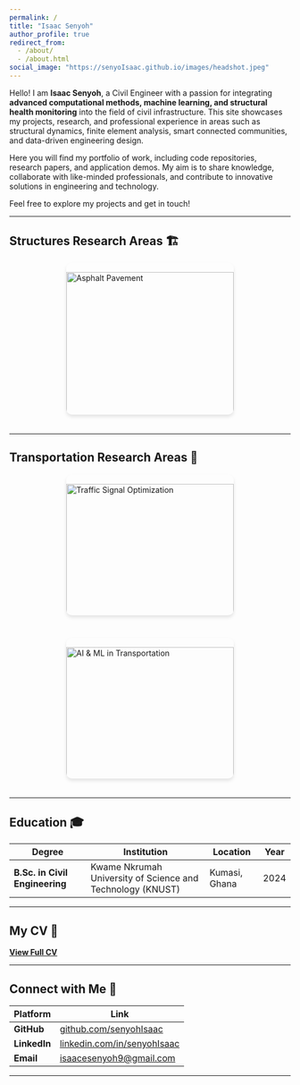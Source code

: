 ```yaml
---
permalink: /
title: "Isaac Senyoh"
author_profile: true
redirect_from: 
  - /about/
  - /about.html
social_image: "https://senyoIsaac.github.io/images/headshot.jpeg"
---
```


Hello! I am **Isaac Senyoh**, a Civil Engineer with a passion for integrating **advanced computational methods, machine learning, and structural health monitoring** into the field of civil infrastructure. This site showcases my projects, research, and professional experience in areas such as structural dynamics, finite element analysis, smart connected communities, and data-driven engineering design.

Here you will find my portfolio of work, including code repositories, research papers, and application demos. My aim is to share knowledge, collaborate with like-minded professionals, and contribute to innovative solutions in engineering and technology.

Feel free to explore my projects and get in touch!

---

## Structures Research Areas 🏗️

<div style="display: flex; flex-wrap: wrap; gap: 20px; justify-content: center;">

<div style="width: 300px; border-radius: 10px; overflow: hidden; box-shadow: 0 4px 6px rgba(0,0,0,0.1); transition: transform 0.3s; margin-bottom: 20px;">
  <a href="#" style="text-decoration: none; color: inherit;">
    <img src="https://senyoIsaac.github.io/images/about/asphalt.jpg" alt="Asphalt Pavement" style="width: 100%; height: auto;">
    <div style="padding: 15px;">
      <h3 style="margin: 0;">Asphalt Pavement Temperature Prediction Model Validation</h3>
      <p style="font-size: 14px; color: #555;">Focusing on material science and structural integrity modeling for pavement systems.</p>
    </div>
  </a>
</div>

</div>

---

## Transportation Research Areas 🚦

<div style="display: flex; flex-wrap: wrap; gap: 20px; justify-content: center;">

<div style="width: 300px; border-radius: 10px; overflow: hidden; box-shadow: 0 4px 6px rgba(0,0,0,0.1); transition: transform 0.3s; margin-bottom: 20px;">
  <a href="#" style="text-decoration: none; color: inherit;">
    <img src="https://senyoIsaac.github.io/images/about/asphalt.jpg" alt="Traffic Signal Optimization" style="width: 100%; height: auto;">
    <div style="padding: 15px;">
      <h3 style="margin: 0;">Smart Signal Control Strategies</h3>
      <p style="font-size: 14px; color: #555;">Enhancing traffic flow and public transit reliability with optimized signal timing and adaptive systems.</p>
    </div>
  </a>
</div>

<div style="width: 300px; border-radius: 10px; overflow: hidden; box-shadow: 0 4px 6px rgba(0,0,0,0.1); transition: transform 0.3s; margin-bottom: 20px;">
  <a href="#" style="text-decoration: none; color: inherit;">
    <img src="https://senyoIsaac.github.io/images/about/ai.png" alt="AI & ML in Transportation" style="width: 100%; height: auto;">
    <div style="padding: 15px;">
      <h3 style="margin: 0;">AI & ML/DL in Transportation</h3>
      <p style="font-size: 14px; color: #555;">Applying machine learning and AI to real-time traffic management and mobility solutions.</p>
    </div>
  </a>
</div>

</div>

---

## Education 🎓

| Degree | Institution | Location | Year |
|---------|----------------|------------|------|
| **B.Sc. in Civil Engineering** | Kwame Nkrumah University of Science and Technology (KNUST) | Kumasi, Ghana | 2024 |

---

## My CV 📄
**[View Full CV](https://senyoIsaac.github.io/files/Isaac_Senyoh_CV.pdf)**

---
## Connect with Me 🤝

| Platform | Link |
|------------|--------|
| **GitHub** | [github.com/senyohIsaac](https://github.com/senyoIsaac) |
| **LinkedIn** | [linkedin.com/in/senyohIsaac](https://www.linkedin.com/in/isaac-senyoh-4247a9220/) |
| **Email** | [isaacesenyoh9@gmail.com](mailto:isaacsenyoh9@gmail.com) |
---